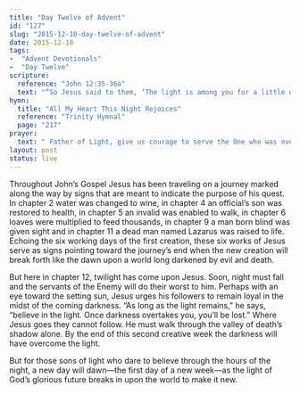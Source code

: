 ```yaml
---
title: "Day Twelve of Advent"
id: "127"
slug: "2015-12-10-day-twelve-of-advent"
date: 2015-12-10
tags:
-  "Advent Devotionals"
-  "Day Twelve"
scripture:
  reference: "John 12:35-36a"
  text: "“So Jesus said to them, ‘The light is among you for a little while longer. Walk while you have the light, lest darkness overtake you. The one who walks in darkness does not know where he is going. While you have the light, believe in the light, that you may become sons of light.’”"
hymn:
  title: "All My Heart This Night Rejoices"
  reference: "Trinity Hymnal"
  page: "217"
prayer:
  text: " Father of Light, give us courage to serve the One who was overcome by the night for us, that we might become sons and daughters of the dawn to illumine a darkened world. Amen."
layout: post
status: live
---
```


Throughout John’s Gospel Jesus has been traveling on a journey marked along the way by signs that are meant to indicate the purpose of his quest. In chapter 2 water was changed to wine, in chapter 4 an official’s son was restored to health, in chapter 5 an invalid was enabled to walk, in chapter 6 loaves were multiplied to feed thousands, in chapter 9 a man born blind was given sight and in chapter 11 a dead man named Lazarus was raised to life. Echoing the six working days of the first creation, these six works of Jesus serve as signs pointing toward the journey’s end when the new creation will break forth like the dawn upon a world long darkened by evil and death.

But here in chapter 12, twilight has come upon Jesus. Soon, night must fall and the servants of the Enemy will do their worst to him. Perhaps with an eye toward the setting sun, Jesus urges his followers to remain loyal in the midst of the coming darkness. “As long as the light remains,” he says, “believe in the light. Once darkness overtakes you, you’ll be lost.” Where Jesus goes they cannot follow. He must walk through the valley of death’s shadow alone. By the end of this second creative week the darkness will have overcome the light.

But for those sons of light who dare to believe through the hours of the night, a new day will dawn—the first day of a new week—as the light of God’s glorious future breaks in upon the world to make it new.
